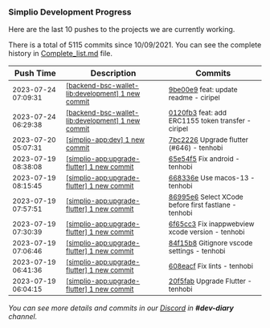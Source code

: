 
### Simplio Development Progress

Here are the last 10 pushes to the projects we are currently working.

There is a total of 5115 commits since 10/09/2021. You can see the complete history in
 [Complete_list.md](Complete_list.md) file.

| Push Time | Description | Commits |
| --- | --- | --- |
| <sub>2023-07-24 07:09:31</sub> | <sub>[[backend-bsc-wallet-lib:development] 1 new commit](https://github.com/SimplioOfficial/backend-bsc-wallet-lib/commit/9be00e94de734d45e3299085390ce569cdbcfad3)</sub> | <sub>[9be00e9](https://github.com/SimplioOfficial/backend-bsc-wallet-lib/commit/9be00e94de734d45e3299085390ce569cdbcfad3) feat: update readme - ciripel</sub> |
| <sub>2023-07-24 06:29:38</sub> | <sub>[[backend-bsc-wallet-lib:development] 1 new commit](https://github.com/SimplioOfficial/backend-bsc-wallet-lib/commit/0120fb310e3e7d8b59eb6fe64389d612f01aa422)</sub> | <sub>[0120fb3](https://github.com/SimplioOfficial/backend-bsc-wallet-lib/commit/0120fb310e3e7d8b59eb6fe64389d612f01aa422) feat: add ERC1155 token transfer - ciripel</sub> |
| <sub>2023-07-20 05:07:31</sub> | <sub>[[simplio-app:dev] 1 new commit](https://github.com/SimplioOfficial/simplio-app/commit/7bc2226b7c8cbc048e67b2e09386dc61d367de7c)</sub> | <sub>[7bc2226](https://github.com/SimplioOfficial/simplio-app/commit/7bc2226b7c8cbc048e67b2e09386dc61d367de7c) Upgrade flutter (#646) - tenhobi</sub> |
| <sub>2023-07-19 08:38:08</sub> | <sub>[[simplio-app:upgrade-flutter] 1 new commit](https://github.com/SimplioOfficial/simplio-app/commit/65e54f54ec99715dff1c57e50fd604544164fd8f)</sub> | <sub>[65e54f5](https://github.com/SimplioOfficial/simplio-app/commit/65e54f54ec99715dff1c57e50fd604544164fd8f) Fix android - tenhobi</sub> |
| <sub>2023-07-19 08:15:45</sub> | <sub>[[simplio-app:upgrade-flutter] 1 new commit](https://github.com/SimplioOfficial/simplio-app/commit/668336e904b1827ac45236abd19a305bb94ca7b1)</sub> | <sub>[668336e](https://github.com/SimplioOfficial/simplio-app/commit/668336e904b1827ac45236abd19a305bb94ca7b1) Use macos-13 - tenhobi</sub> |
| <sub>2023-07-19 07:57:51</sub> | <sub>[[simplio-app:upgrade-flutter] 1 new commit](https://github.com/SimplioOfficial/simplio-app/commit/86995e6ac148bbc75b83f1066bb53c54e88277da)</sub> | <sub>[86995e6](https://github.com/SimplioOfficial/simplio-app/commit/86995e6ac148bbc75b83f1066bb53c54e88277da) Select XCode before first fastlane - tenhobi</sub> |
| <sub>2023-07-19 07:30:39</sub> | <sub>[[simplio-app:upgrade-flutter] 1 new commit](https://github.com/SimplioOfficial/simplio-app/commit/6f65cc347beee2e78c617ef8377294c0f82ab09c)</sub> | <sub>[6f65cc3](https://github.com/SimplioOfficial/simplio-app/commit/6f65cc347beee2e78c617ef8377294c0f82ab09c) Fix inappwebview xcode version - tenhobi</sub> |
| <sub>2023-07-19 07:06:46</sub> | <sub>[[simplio-app:upgrade-flutter] 1 new commit](https://github.com/SimplioOfficial/simplio-app/commit/84f15b8b29b4d6968a30aff158f76313a00bb926)</sub> | <sub>[84f15b8](https://github.com/SimplioOfficial/simplio-app/commit/84f15b8b29b4d6968a30aff158f76313a00bb926) Gitignore vscode settings - tenhobi</sub> |
| <sub>2023-07-19 06:41:36</sub> | <sub>[[simplio-app:upgrade-flutter] 1 new commit](https://github.com/SimplioOfficial/simplio-app/commit/608eacf29b6a9d8c2da339c78413b9a53d46a2e6)</sub> | <sub>[608eacf](https://github.com/SimplioOfficial/simplio-app/commit/608eacf29b6a9d8c2da339c78413b9a53d46a2e6) Fix lints - tenhobi</sub> |
| <sub>2023-07-19 06:04:15</sub> | <sub>[[simplio-app:upgrade-flutter] 1 new commit](https://github.com/SimplioOfficial/simplio-app/commit/20f5fabb3d670a07c00e0d36f570cd821401aea7)</sub> | <sub>[20f5fab](https://github.com/SimplioOfficial/simplio-app/commit/20f5fabb3d670a07c00e0d36f570cd821401aea7) Upgrade Flutter - tenhobi</sub> |

_You can see more details and commits in our [Discord](https://discord.gg/aKhjuwZmdP) in **#dev-diary** channel._
